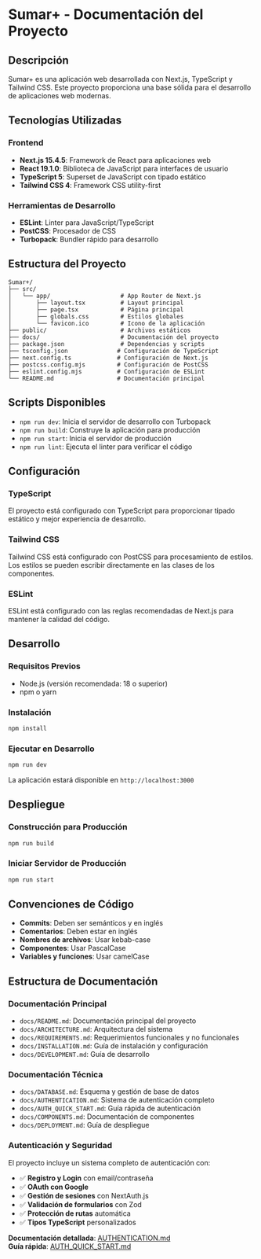 # Sumar+ - Documentación del Proyecto

## Descripción

Sumar+ es una aplicación web desarrollada con Next.js, TypeScript y Tailwind CSS. Este proyecto proporciona una base sólida para el desarrollo de aplicaciones web modernas.

## Tecnologías Utilizadas

### Frontend

- **Next.js 15.4.5**: Framework de React para aplicaciones web
- **React 19.1.0**: Biblioteca de JavaScript para interfaces de usuario
- **TypeScript 5**: Superset de JavaScript con tipado estático
- **Tailwind CSS 4**: Framework CSS utility-first

### Herramientas de Desarrollo

- **ESLint**: Linter para JavaScript/TypeScript
- **PostCSS**: Procesador de CSS
- **Turbopack**: Bundler rápido para desarrollo

## Estructura del Proyecto

```
Sumar+/
├── src/
│   └── app/                    # App Router de Next.js
│       ├── layout.tsx          # Layout principal
│       ├── page.tsx            # Página principal
│       ├── globals.css         # Estilos globales
│       └── favicon.ico         # Icono de la aplicación
├── public/                     # Archivos estáticos
├── docs/                       # Documentación del proyecto
├── package.json                # Dependencias y scripts
├── tsconfig.json              # Configuración de TypeScript
├── next.config.ts             # Configuración de Next.js
├── postcss.config.mjs         # Configuración de PostCSS
├── eslint.config.mjs          # Configuración de ESLint
└── README.md                  # Documentación principal
```

## Scripts Disponibles

- `npm run dev`: Inicia el servidor de desarrollo con Turbopack
- `npm run build`: Construye la aplicación para producción
- `npm run start`: Inicia el servidor de producción
- `npm run lint`: Ejecuta el linter para verificar el código

## Configuración

### TypeScript

El proyecto está configurado con TypeScript para proporcionar tipado estático y mejor experiencia de desarrollo.

### Tailwind CSS

Tailwind CSS está configurado con PostCSS para procesamiento de estilos. Los estilos se pueden escribir directamente en las clases de los componentes.

### ESLint

ESLint está configurado con las reglas recomendadas de Next.js para mantener la calidad del código.

## Desarrollo

### Requisitos Previos

- Node.js (versión recomendada: 18 o superior)
- npm o yarn

### Instalación

```bash
npm install
```

### Ejecutar en Desarrollo

```bash
npm run dev
```

La aplicación estará disponible en `http://localhost:3000`

## Despliegue

### Construcción para Producción

```bash
npm run build
```

### Iniciar Servidor de Producción

```bash
npm run start
```

## Convenciones de Código

- **Commits**: Deben ser semánticos y en inglés
- **Comentarios**: Deben estar en inglés
- **Nombres de archivos**: Usar kebab-case
- **Componentes**: Usar PascalCase
- **Variables y funciones**: Usar camelCase

## Estructura de Documentación

### Documentación Principal
- `docs/README.md`: Documentación principal del proyecto
- `docs/ARCHITECTURE.md`: Arquitectura del sistema
- `docs/REQUIREMENTS.md`: Requerimientos funcionales y no funcionales
- `docs/INSTALLATION.md`: Guía de instalación y configuración
- `docs/DEVELOPMENT.md`: Guía de desarrollo

### Documentación Técnica
- `docs/DATABASE.md`: Esquema y gestión de base de datos
- `docs/AUTHENTICATION.md`: Sistema de autenticación completo
- `docs/AUTH_QUICK_START.md`: Guía rápida de autenticación
- `docs/COMPONENTS.md`: Documentación de componentes
- `docs/DEPLOYMENT.md`: Guía de despliegue

### Autenticación y Seguridad

El proyecto incluye un sistema completo de autenticación con:

- ✅ **Registro y Login** con email/contraseña
- ✅ **OAuth con Google** 
- ✅ **Gestión de sesiones** con NextAuth.js
- ✅ **Validación de formularios** con Zod
- ✅ **Protección de rutas** automática
- ✅ **Tipos TypeScript** personalizados

**Documentación detallada**: [AUTHENTICATION.md](./AUTHENTICATION.md)  
**Guía rápida**: [AUTH_QUICK_START.md](./AUTH_QUICK_START.md)

